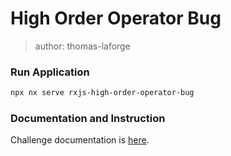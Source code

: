 # High Order Operator Bug

> author: thomas-laforge

### Run Application

```bash
npx nx serve rxjs-high-order-operator-bug
```

### Documentation and Instruction

Challenge documentation is [here](https://angular-challenges.vercel.app/challenges/rxjs/11-bug-chaining-operator/).
